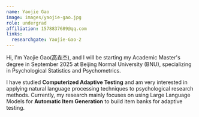 ```yaml
---
name: Yaojie Gao
image: images/yaojie-gao.jpg
role: undergrad
affiliation: 1578837689@qq.com
links:
  researchgate: Yaojie-Gao-2
---
```


Hi, I'm Yaojie Gao(高垚杰), and I will be starting my Academic Master's degree in September 2025 at Beijing Normal University (BNU), specializing in Psychological Statistics and Psychometrics.

I have studied **Computerized Adaptive Testing** and am very interested in applying natural language processing techniques to psychological research methods. Currently, my research mainly focuses on using Large Language Models for **Automatic Item Generation** to build item banks for adaptive testing.
